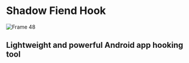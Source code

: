 # Shadow Fiend Hook


![Frame 48](https://github.com/user-attachments/assets/9efde498-921b-4bd1-bce1-2248e0af354b)

## Lightweight and powerful Android app hooking tool

